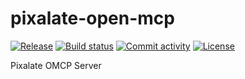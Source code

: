 # pixalate-open-mcp

[![Release](https://img.shields.io/github/v/release/pixalate/pixalate-open-mcp)](https://img.shields.io/github/v/release/pixalate/pixalate-open-mcp)
[![Build status](https://img.shields.io/github/actions/workflow/status/pixalate/pixalate-open-mcp/main.yml?branch=main)](https://github.com/pixalate/pixalate-open-mcp/actions/workflows/main.yml?query=branch%3Amain)
[![Commit activity](https://img.shields.io/github/commit-activity/m/pixalate/pixalate-open-mcp)](https://img.shields.io/github/commit-activity/m/pixalate/pixalate-open-mcp)
[![License](https://img.shields.io/github/license/pixalate/pixalate-open-mcp)](https://img.shields.io/github/license/pixalate/pixalate-open-mcp)

Pixalate OMCP Server
